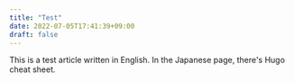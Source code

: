 ```yaml
---
title: "Test"
date: 2022-07-05T17:41:39+09:00
draft: false
---
```


This is a test article written in English.
In the Japanese page, there's Hugo cheat sheet.
